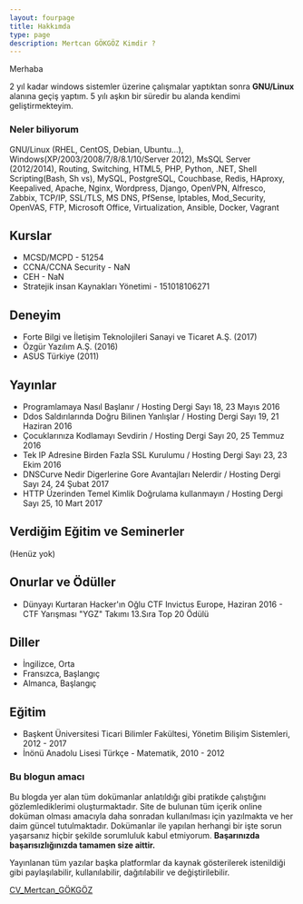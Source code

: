 ```yaml
---
layout: fourpage
title: Hakkımda
type: page
description: Mertcan GÖKGÖZ Kimdir ?
---
```


Merhaba

2 yıl kadar windows sistemler üzerine çalışmalar yaptıktan sonra **GNU/Linux** alanına geçiş yaptım. 5 yılı aşkın bir süredir bu alanda kendimi geliştirmekteyim.

### Neler biliyorum

GNU/Linux (RHEL, CentOS, Debian, Ubuntu…), Windows(XP/2003/2008/7/8/8.1/10/Server 2012), MsSQL Server (2012/2014), Routing, Switching, HTML5, PHP, Python, .NET, Shell Scripting(Bash, Sh vs), MySQL, PostgreSQL, Couchbase, Redis, HAproxy, Keepalived, Apache, Nginx, Wordpress, Django, OpenVPN, Alfresco, Zabbix, TCP/IP, SSL/TLS, MS DNS, PfSense, Iptables, Mod_Security, OpenVAS, FTP, Microsoft Office, Virtualization, Ansible, Docker, Vagrant


## Kurslar

- MCSD/MCPD - 51254
- CCNA/CCNA Security - NaN
- CEH - NaN
- Stratejik insan Kaynakları Yönetimi - 151018106271

## Deneyim

- Forte Bilgi ve İletişim Teknolojileri Sanayi ve Ticaret A.Ş. (2017)
- Özgür Yazılım A.Ş. (2016)
- ASUS Türkiye (2011)

## Yayınlar

- Programlamaya Nasıl Başlanır / Hosting Dergi Sayı 18, 23 Mayıs 2016
- Ddos Saldırılarında Doğru Bilinen Yanlışlar / Hosting Dergi Sayı 19, 21 Haziran 2016
- Çocuklarınıza Kodlamayı Sevdirin / Hosting Dergi Sayı 20, 25 Temmuz 2016
- Tek IP Adresine Birden Fazla SSL Kurulumu / Hosting Dergi Sayı 23, 23 Ekim 2016
- DNSCurve Nedir Digerlerine Gore Avantajları Nelerdir / Hosting Dergi Sayı 24, 24 Şubat 2017
- HTTP Üzerinden Temel Kimlik Doğrulama kullanmayın / Hosting Dergi Sayı 25, 10 Mart 2017

## Verdiğim Eğitim ve Seminerler

(Henüz yok)

## Onurlar ve Ödüller

- Dünyayı Kurtaran Hacker'ın Oğlu CTF Invictus Europe, Haziran 2016 -  CTF Yarışması "YGZ" Takımı 13.Sıra Top 20 Ödülü

## Diller

- İngilizce, Orta
- Fransızca, Başlangıç
- Almanca, Başlangıç

## Eğitim

- Başkent Üniversitesi Ticari Bilimler Fakültesi, Yönetim Bilişim Sistemleri, 2012 - 2017
- İnönü Anadolu Lisesi Türkçe - Matematik, 2010 - 2012

### Bu blogun amacı

Bu blogda yer alan tüm dokümanlar anlatıldığı gibi pratikde çalıştığını gözlemlediklerimi oluşturmaktadır. Site de bulunan tüm içerik online doküman olması amacıyla daha sonradan kullanılması için yazılmakta ve her daim güncel tutulmaktadır. Dokümanlar ile yapılan herhangi bir işte sorun yaşarsanız hiçbir şekilde sorumluluk kabul etmiyorum. **Başarınızda başarısızlığınızda tamamen size aittir.**

Yayınlanan tüm yazılar başka platformlar da kaynak gösterilerek istenildiği gibi paylaşılabilir, kullanılabilir, dağıtılabilir ve değiştirilebilir.

[CV_Mertcan_GÖKGÖZ](https://mertcangokgoz.com/CV_Mertcan_GOKGOZ_2017.pdf)
